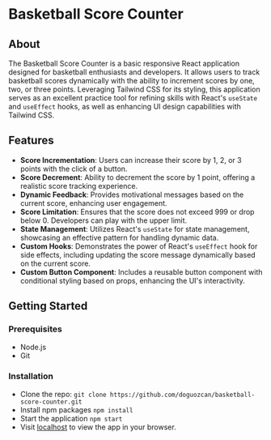 # Basketball Score Counter

## About

The Basketball Score Counter is a basic responsive React application designed for basketball enthusiasts and developers. It allows users to track basketball scores dynamically with the ability to increment scores by one, two, or three points. Leveraging Tailwind CSS for its styling, this application serves as an excellent practice tool for refining skills with React's `useState` and `useEffect` hooks, as well as enhancing UI design capabilities with Tailwind CSS.

## Features

- **Score Incrementation**: Users can increase their score by 1, 2, or 3 points with the click of a button.
- **Score Decrement**: Ability to decrement the score by 1 point, offering a realistic score tracking experience.
- **Dynamic Feedback**: Provides motivational messages based on the current score, enhancing user engagement.
- **Score Limitation**: Ensures that the score does not exceed 999 or drop below 0. Developers can play with the upper limit.
- **State Management**: Utilizes React's `useState` for state management, showcasing an effective pattern for handling dynamic data.
- **Custom Hooks**: Demonstrates the power of React's `useEffect` hook for side effects, including updating the score message dynamically based on the current score.
- **Custom Button Component**: Includes a reusable button component with conditional styling based on props, enhancing the UI's interactivity.

## Getting Started

### Prerequisites

- Node.js
- Git

### Installation

- Clone the repo:
  `git clone https://github.com/doguozcan/basketball-score-counter.git`
- Install npm packages
  `npm install`
- Start the application
  `npm start`
- Visit <a href="http://localhost:3000">localhost</a> to view the app in your browser.
